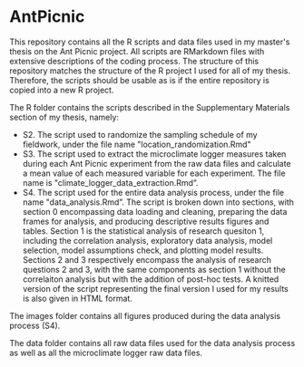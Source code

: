 # AntPicnic
This repository contains all the R scripts and data files used in my master's thesis on the Ant Picnic project. All scripts are RMarkdown files with extensive descriptions of the coding process. The structure of this repository matches the structure of the R project I used for all of my thesis. Therefore, the scripts should be usable as is if the entire repository is copied into a new R project.

The R folder contains the scripts described in the Supplementary Materials section of my thesis, namely:  

* S2. The script used to randomize the sampling schedule of my fieldwork, under the file name "location_randomization.Rmd"  
* S3. The script used to extract the microclimate logger measures taken during each Ant Picnic experiment from the raw data files and calculate a mean value of each measured variable for each experiment. The file name is "climate_logger_data_extraction.Rmd”.  
* S4. The script used for the entire data analysis process, under the file name "data_analysis.Rmd”. The script is broken down into sections, with section 0 encompassing data loading and cleaning, preparing the data frames for analysis, and producing descriptive results figures and tables. Section 1 is the statistical analysis of research quesiton 1, including the correlation analysis, exploratory data analysis, model selection, model assumptions check, and plotting model results. Sections 2 and 3 respectively encompass the analysis of research questions 2 and 3, with the same components as section 1 without the correlaiton analysis but with the addition of post-hoc tests. A knitted version of the script representing the final version I used for my results is also given in HTML format.


The images folder contains all figures produced during the data analysis process (S4). 

The data folder contains all raw data files used for the data analysis process as well as all the microclimate logger raw data files.
